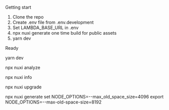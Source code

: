 Getting start

1. Clone the repo
2. Create .env file from .env.development
3. Set LAMBDA_BASE_URL in .env
4. npx nuxi generate one time build for public assets
5. yarn dev

Ready

yarn dev

npx nuxi analyze

npx nuxi info

npx nuxi upgrade

npx nuxi generate
set NODE_OPTIONS=--max_old_space_size=4096
export NODE_OPTIONS=--max-old-space-size=8192
